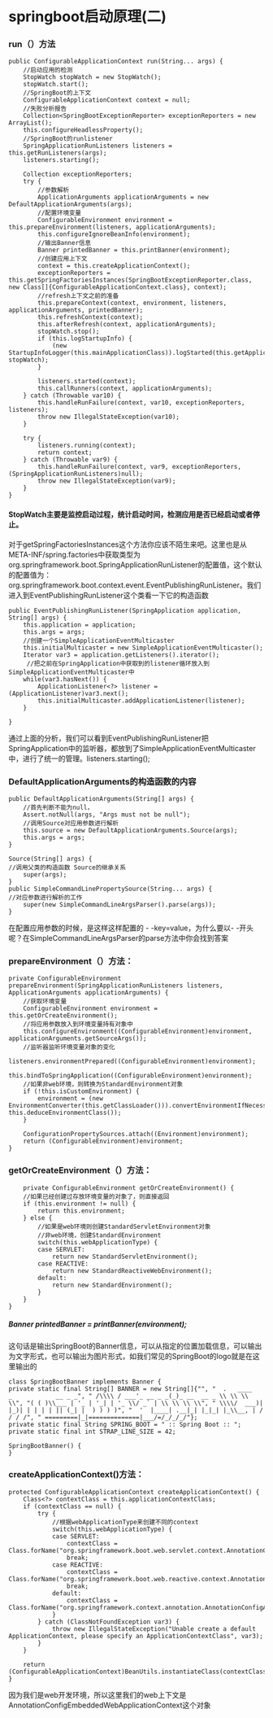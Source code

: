 # springboot启动原理(二)

### run（）方法

    public ConfigurableApplicationContext run(String... args) {
        //启动应用的检测
        StopWatch stopWatch = new StopWatch();
        stopWatch.start();
        //SpringBoot的上下文
        ConfigurableApplicationContext context = null;
        //失败分析报告
        Collection<SpringBootExceptionReporter> exceptionReporters = new ArrayList();
        this.configureHeadlessProperty();
        //SpringBoot的runlistener
        SpringApplicationRunListeners listeners = this.getRunListeners(args);
        listeners.starting();

        Collection exceptionReporters;
        try {
            //参数解析
            ApplicationArguments applicationArguments = new DefaultApplicationArguments(args);
            //配置环境变量
            ConfigurableEnvironment environment = this.prepareEnvironment(listeners, applicationArguments);
            this.configureIgnoreBeanInfo(environment);
            //输出Banner信息 
            Banner printedBanner = this.printBanner(environment);
            //创建应用上下文
            context = this.createApplicationContext();
            exceptionReporters = this.getSpringFactoriesInstances(SpringBootExceptionReporter.class, new Class[]{ConfigurableApplicationContext.class}, context);
            //refresh上下文之前的准备
            this.prepareContext(context, environment, listeners, applicationArguments, printedBanner);
            this.refreshContext(context);
            this.afterRefresh(context, applicationArguments);
            stopWatch.stop();
            if (this.logStartupInfo) {
                (new StartupInfoLogger(this.mainApplicationClass)).logStarted(this.getApplicationLog(), stopWatch);
            }

            listeners.started(context);
            this.callRunners(context, applicationArguments);
        } catch (Throwable var10) {
            this.handleRunFailure(context, var10, exceptionReporters, listeners);
            throw new IllegalStateException(var10);
        }

        try {
            listeners.running(context);
            return context;
        } catch (Throwable var9) {
            this.handleRunFailure(context, var9, exceptionReporters, (SpringApplicationRunListeners)null);
            throw new IllegalStateException(var9);
        }
    }

#### StopWatch主要是监控启动过程，统计启动时间，检测应用是否已经启动或者停止。

对于getSpringFactoriesInstances这个方法你应该不陌生来吧。这里也是从META-INF/spring.factories中获取类型为org.springframework.boot.SpringApplicationRunListener的配置值，这个默认的配置值为：org.springframework.boot.context.event.EventPublishingRunListener。我们进入到EventPublishingRunListener这个类看一下它的构造函数

    public EventPublishingRunListener(SpringApplication application, String[] args) {
        this.application = application;
        this.args = args;
        //创建一个SimpleApplicationEventMulticaster
        this.initialMulticaster = new SimpleApplicationEventMulticaster();
        Iterator var3 = application.getListeners().iterator();
         //把之前在SpringApplication中获取到的listener循环放入到SimpleApplicationEventMulticaster中
        while(var3.hasNext()) {
            ApplicationListener<?> listener = (ApplicationListener)var3.next();
            this.initialMulticaster.addApplicationListener(listener);
        }

    }

通过上面的分析，我们可以看到EventPublishingRunListener把SpringApplication中的监听器，都放到了SimpleApplicationEventMulticaster中，进行了统一的管理。listeners.starting();

### DefaultApplicationArguments的构造函数的内容

    public DefaultApplicationArguments(String[] args) {
        //首先判断不能为null，
        Assert.notNull(args, "Args must not be null");
        //调用Source对应用参数进行解析
        this.source = new DefaultApplicationArguments.Source(args);
        this.args = args;
    }
    
    Source(String[] args) {
    //调用父类的构造函数 Source的继承关系
        super(args);
    }
    public SimpleCommandLinePropertySource(String... args) {
    //对应参数进行解析的工作
        super(new SimpleCommandLineArgsParser().parse(args));
    }

在配置应用参数的时候，是这样这样配置的 - -key=value，为什么要以- -开头呢？在SimpleCommandLineArgsParser的parse方法中你会找到答案

### prepareEnvironment（）方法：

    private ConfigurableEnvironment prepareEnvironment(SpringApplicationRunListeners listeners, ApplicationArguments applicationArguments) {
        //获取环境变量 
        ConfigurableEnvironment environment = this.getOrCreateEnvironment();
        //将应用参数放入到环境变量持有对象中
        this.configureEnvironment((ConfigurableEnvironment)environment, applicationArguments.getSourceArgs());
        //监听器监听环境变量对象的变化
        listeners.environmentPrepared((ConfigurableEnvironment)environment);
        this.bindToSpringApplication((ConfigurableEnvironment)environment);
        //如果非web环境，则转换为StandardEnvironment对象
        if (!this.isCustomEnvironment) {
            environment = (new EnvironmentConverter(this.getClassLoader())).convertEnvironmentIfNecessary((ConfigurableEnvironment)environment, this.deduceEnvironmentClass());
        }

        ConfigurationPropertySources.attach((Environment)environment);
        return (ConfigurableEnvironment)environment;
    }
    
### getOrCreateEnvironment（）方法：

        private ConfigurableEnvironment getOrCreateEnvironment() {
        //如果已经创建过存放环境变量的对象了，则直接返回
        if (this.environment != null) {
            return this.environment;
        } else {
            //如果是web环境则创建StandardServletEnvironment对象
            //非web环境，创建StandardEnvironment
            switch(this.webApplicationType) {
            case SERVLET:
                return new StandardServletEnvironment();
            case REACTIVE:
                return new StandardReactiveWebEnvironment();
            default:
                return new StandardEnvironment();
            }
        }
    }
    

##### Banner printedBanner = printBanner(environment);

这句话是输出SpringBoot的Banner信息，可以从指定的位置加载信息，可以输出为文字形式，也可以输出为图片形式，如我们常见的SpringBoot的logo就是在这里输出的
 
    class SpringBootBanner implements Banner {
    private static final String[] BANNER = new String[]{"", "  .   ____          _            __ _ _", " /\\\\ / ___'_ __ _ _(_)_ __  __ _ \\ \\ \\ \\", "( ( )\\___ | '_ | '_| | '_ \\/ _` | \\ \\ \\ \\", " \\\\/  ___)| |_)| | | | | || (_| |  ) ) ) )", "  '  |____| .__|_| |_|_| |_\\__, | / / / /", " =========|_|==============|___/=/_/_/_/"};
    private static final String SPRING_BOOT = " :: Spring Boot :: ";
    private static final int STRAP_LINE_SIZE = 42;

    SpringBootBanner() {
    }
    
### createApplicationContext()方法：

    protected ConfigurableApplicationContext createApplicationContext() {
        Class<?> contextClass = this.applicationContextClass;
        if (contextClass == null) {
            try {
                //根据webApplicationType来创建不同的context
                switch(this.webApplicationType) {
                case SERVLET:
                    contextClass = Class.forName("org.springframework.boot.web.servlet.context.AnnotationConfigServletWebServerApplicationContext");
                    break;
                case REACTIVE:
                    contextClass = Class.forName("org.springframework.boot.web.reactive.context.AnnotationConfigReactiveWebServerApplicationContext");
                    break;
                default:
                    contextClass = Class.forName("org.springframework.context.annotation.AnnotationConfigApplicationContext");
                }
            } catch (ClassNotFoundException var3) {
                throw new IllegalStateException("Unable create a default ApplicationContext, please specify an ApplicationContextClass", var3);
            }
        }

        return (ConfigurableApplicationContext)BeanUtils.instantiateClass(contextClass);
    }
    
因为我们是web开发环境，所以这里我们的web上下文是AnnotationConfigEmbeddedWebApplicationContext这个对象

